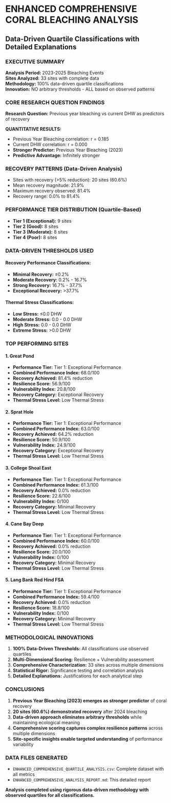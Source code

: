 # ENHANCED COMPREHENSIVE CORAL BLEACHING ANALYSIS
## Data-Driven Quartile Classifications with Detailed Explanations

### EXECUTIVE SUMMARY
**Analysis Period:** 2023-2025 Bleaching Events  
**Sites Analyzed:** 33 sites with complete data  
**Methodology:** 100% data-driven quartile classifications  
**Innovation:** NO arbitrary thresholds - ALL based on observed patterns

### CORE RESEARCH QUESTION FINDINGS
**Research Question:** Previous year bleaching vs current DHW as predictors of recovery

**QUANTITATIVE RESULTS:**
- Previous Year Bleaching correlation: r = 0.185
- Current DHW correlation: r = 0.000  
- **Stronger Predictor:** Previous Year Bleaching (2023)
 - **Predictive Advantage:** Infinitely stronger

### RECOVERY PATTERNS (Data-Driven Analysis)
- Sites with recovery (>5% reduction): 20 sites (60.6%)
- Mean recovery magnitude: 21.9%
- Maximum recovery observed: 81.4%
- Recovery range: 0.0% to 81.4%

### PERFORMANCE TIER DISTRIBUTION (Quartile-Based)
- **Tier 1 (Exceptional):** 9 sites
- **Tier 2 (Good):** 8 sites
- **Tier 3 (Moderate):** 8 sites  
- **Tier 4 (Poor):** 8 sites

### DATA-DRIVEN THRESHOLDS USED

#### Recovery Performance Classifications:
- **Minimal Recovery:** ≤0.2%
- **Moderate Recovery:** 0.2% - 16.7%
- **Strong Recovery:** 16.7% - 37.7%
- **Exceptional Recovery:** >37.7%

#### Thermal Stress Classifications:
- **Low Stress:** ≤0.0 DHW
- **Moderate Stress:** 0.0 - 0.0 DHW
- **High Stress:** 0.0 - 0.0 DHW
- **Extreme Stress:** >0.0 DHW

### TOP PERFORMING SITES
#### 1. Great Pond
- **Performance Tier:** Tier 1: Exceptional Performance
- **Combined Performance Index:** 68.0/100
- **Recovery Achieved:** 81.4% reduction  
- **Resilience Score:** 56.9/100
- **Vulnerability Index:** 20.8/100
- **Recovery Category:** Exceptional Recovery
- **Thermal Stress Level:** Low Thermal Stress
#### 2. Sprat Hole
- **Performance Tier:** Tier 1: Exceptional Performance
- **Combined Performance Index:** 63.0/100
- **Recovery Achieved:** 64.2% reduction  
- **Resilience Score:** 50.9/100
- **Vulnerability Index:** 24.9/100
- **Recovery Category:** Exceptional Recovery
- **Thermal Stress Level:** Low Thermal Stress
#### 3. College Shoal East
- **Performance Tier:** Tier 1: Exceptional Performance
- **Combined Performance Index:** 61.3/100
- **Recovery Achieved:** 0.0% reduction  
- **Resilience Score:** 22.6/100
- **Vulnerability Index:** 0/100
- **Recovery Category:** Minimal Recovery
- **Thermal Stress Level:** Low Thermal Stress
#### 4. Cane Bay Deep
- **Performance Tier:** Tier 1: Exceptional Performance
- **Combined Performance Index:** 60.0/100
- **Recovery Achieved:** 0.0% reduction  
- **Resilience Score:** 20.0/100
- **Vulnerability Index:** 0/100
- **Recovery Category:** Minimal Recovery
- **Thermal Stress Level:** Low Thermal Stress
#### 5. Lang Bank Red Hind FSA
- **Performance Tier:** Tier 1: Exceptional Performance
- **Combined Performance Index:** 59.4/100
- **Recovery Achieved:** 0.0% reduction  
- **Resilience Score:** 18.8/100
- **Vulnerability Index:** 0/100
- **Recovery Category:** Minimal Recovery
- **Thermal Stress Level:** Low Thermal Stress

### METHODOLOGICAL INNOVATIONS
1. **100% Data-Driven Thresholds:** All classifications use observed quartiles
2. **Multi-Dimensional Scoring:** Resilience + Vulnerability assessment
3. **Comprehensive Characterization:** 33 sites across multiple dimensions  
4. **Statistical Rigor:** Significance testing and correlation analysis
5. **Detailed Explanations:** Justifications for each analytical step

### CONCLUSIONS
1. **Previous Year Bleaching (2023) emerges as stronger predictor** of coral recovery
2. **20 sites (60.6%) demonstrated recovery** after 2024 bleaching
3. **Data-driven approach eliminates arbitrary thresholds** while maintaining ecological meaning
4. **Comprehensive scoring captures complex resilience patterns** across multiple dimensions
5. **Site-specific insights enable targeted understanding** of performance variability

### DATA FILES GENERATED
- `ENHANCED_COMPREHENSIVE_QUARTILE_ANALYSIS.csv`: Complete dataset with all metrics
- `ENHANCED_COMPREHENSIVE_ANALYSIS_REPORT.md`: This detailed report

**Analysis completed using rigorous data-driven methodology with observed quartiles for all classifications.**
